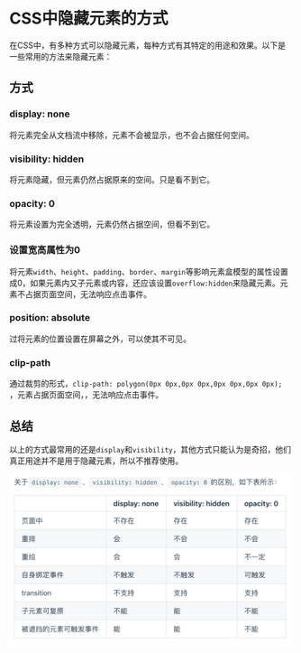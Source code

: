 # CSS中隐藏元素的方式

在CSS中，有多种方式可以隐藏元素，每种方式有其特定的用途和效果。以下是一些常用的方法来隐藏元素：
## 方式

### display: none

将元素完全从文档流中移除，元素不会被显示，也不会占据任何空间。

### visibility: hidden

将元素隐藏，但元素仍然占据原来的空间。只是看不到它。

### opacity: 0

将元素设置为完全透明，元素仍然占据空间，但看不到它。

### 设置宽高属性为0

将元素`width`、`height`、`padding`、`border`、`margin`等影响元素盒模型的属性设置成0，如果元素内又子元素或内容，还应该设置`overflow:hidden`来隐藏元素。元素不占据页面空间，无法响应点击事件。

### position: absolute

过将元素的位置设置在屏幕之外，可以使其不可见。

### clip-path

通过裁剪的形式，`clip-path: polygon(0px 0px,0px 0px,0px 0px,0px 0px); `，元素占据页面空间，，无法响应点击事件。

## 总结

以上的方式最常用的还是`display`和`visibility`，其他方式只能认为是奇招，他们真正用途并不是用于隐藏元素，所以不推荐使用。

![隐藏元素](./images/hidden.png)
